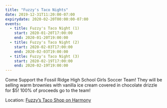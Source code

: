 ```yaml
---
title: "Fuzzy's Taco Nights"
date: 2019-12-31T11:20:00-07:00
expirydate: 2020-02-20T00:00:00-07:00
events:
  - title: Fuzzy's Taco Night (1)
    start: 2020-01-20T17:00:00
    end: 2020-01-20T19:00:00
  - title: Fuzzy's Taco Night (2)
    start: 2020-02-03T17:00:00
    end: 2020-02-03T19:00:00
  - title: Fuzzy's Taco Night (3)
    start: 2020-02-19T17:00:00
    end: 2020-02-19T19:00:00
---
```


Come Support the Fossil Ridge High School Girls Soccer Team! They will be
selling warm brownies with vanilla ice cream covered in chocolate drizzle for
$5! 100% of proceeds go to the team!

<!--more-->

Location: [Fuzzy’s Taco Shop on Harmony][location]

[location]: https://goo.gl/maps/6hyyXX5rqQeAsT686
